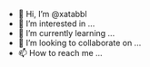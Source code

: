 - 👋 Hi, I’m @xatabbl
- 👀 I’m interested in ...
- 🌱 I’m currently learning ...
- 💞️ I’m looking to collaborate on ...
- 📫 How to reach me ...

<!---
xatabbl/xatabbl is a ✨ special ✨ repository because its `README.md` (this file) appears on your GitHub profile.
You can click the Preview link to take a look at your changes.
---
